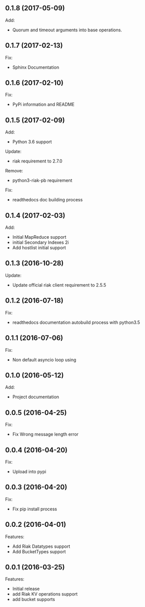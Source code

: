 ## 0.1.8 (2017-05-09)

Add:
 
  - Quorum and timeout arguments into base operations.

## 0.1.7 (2017-02-13)

Fix:
 
  - Sphinx Documentation

## 0.1.6 (2017-02-10)

Fix:
 
  - PyPi information and README

## 0.1.5 (2017-02-09)

Add:

  - Python 3.6 support
  
Update:

  - riak requirement to 2.7.0

Remove: 
  
  - python3-riak-pb requirement

Fix:
  - readthedocs doc building process

## 0.1.4 (2017-02-03)

Add:

  - Initial MapReduce support
  - initial Secondary Indexes 2i
  - Add hostlist initial support

## 0.1.3 (2016-10-28)

Update:

  - Update official riak client requirement to 2.5.5

## 0.1.2 (2016-07-18)

Fix:

  - readthedocs documentation autobuild process with python3.5

## 0.1.1 (2016-07-06)

Fix:

  - Non default asyncio loop using

## 0.1.0 (2016-05-12)

Add:

  - Project documentation

## 0.0.5 (2016-04-25)

Fix:

  - Fix Wrong message length error

## 0.0.4 (2016-04-20)

Fix:

  - Upload into pypi

## 0.0.3 (2016-04-20)

Fix:

  - Fix pip install process

## 0.0.2 (2016-04-01)

Features:

  - Add Riak Datatypes support
  - Add BucketTypes support

## 0.0.1 (2016-03-25)

Features:

  - Initial release
  - add Riak KV operations support
  - add bucket supports
